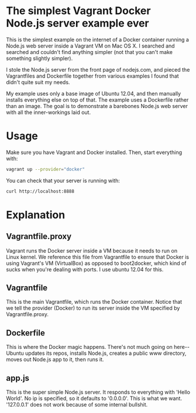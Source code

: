 # The simplest Vagrant Docker Node.js server example ever

This is the simplest example on the internet of a Docker container running a 
Node.js web server inside a Vagrant VM on Mac OS X. I searched and searched
and couldn't find anything simpler (not that you can't make something 
slightly simpler). 

I stole the Node.js server from the front page of nodejs.com, and pieced the 
Vagrantfiles and Dockerfile together from various examples I found that 
didn't quite suit my needs.

My example uses only a base image of Ubuntu 12.04, and then manually installs
everything else on top of that. The example uses a Dockerfile rather than an
image. The goal is to demonstrate a barebones Node.js web server with all the
inner-workings laid out.

# Usage

Make sure you have Vagrant and Docker installed. Then, start everything with:

```bash
vagrant up --provider="docker"
```

You can check that your server is running with:

```bash
curl http://localhost:8888
```

# Explanation

## Vagrantfile.proxy
Vagrant runs the Docker server inside a VM because it needs to run on 
Linux kernel. We reference this file from Vagrantfile to ensure that 
Docker is using Vagrant's VM (VirtualBox) as opposed to boot2docker, 
which kind of sucks when you're dealing with ports. I use ubuntu 12.04 
for this.

## Vagrantfile
This is the main Vagrantfile, which runs the Docker container. Notice
that we tell the provider (Docker) to run its server inside the VM 
specified by Vagrantfile.proxy.

## Dockerfile
This is where the Docker magic happens. There's not much going on here--
Ubuntu updates its repos, installs Node.js, creates a public www directory,
moves out Node.js app to it, then runs it.

## app.js
This is the super simple Node.js server. It responds to everything with 
'Hello World'. No ip is specified, so it defaults to '0.0.0.0'. This is
what we want. '127.0.0.1' does not work because of some internal bullshit.

